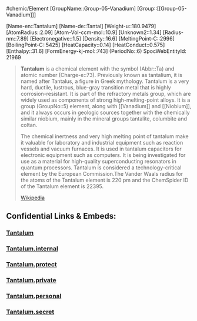 ﻿---
type: Element

---
#chemic/Element 
[GroupName::Group-05-Vanadium]
[Group::[[Group-05-Vanadium]]]


[Name-en::Tantalum]
[Name-de::Tantal]
[Weight-u::180.9479]
[AtomRadius::2.09]
[Atom-Vol-ccm-mol::10.9]
[Unknown2::1.34]
[Radius-nm::7.89]
[Electronegative::1.5]
[Density::16.6]
[MeltingPoint-C::2996]
[BoilingPoint-C::5425]
[HeatCapacity::0.14]
[HeatConduct::0.575]
[Enthalpy::31.6]
[FormEnergy-kj-mol::743]
(PeriodNo::6)
SpocWebEntityId: 21969


> **Tantalum** is a chemical element with the symbol (Abbr::Ta) and atomic number (Charge-e::73). Previously known as tantalium, it is named after Tantalus, a figure in Greek mythology. Tantalum is a very hard, ductile, lustrous, blue-gray transition metal that is highly corrosion-resistant. It is part of the refractory metals group, which are widely used as components of strong high-melting-point alloys. It is a group (GroupNo::5) element, along with [[Vanadium]] and [[Niobium]], and it always occurs in geologic sources together with the chemically similar niobium, mainly in the mineral groups tantalite, columbite and coltan. 
>
> The chemical inertness and very high melting point of tantalum make it valuable for laboratory and industrial equipment such as reaction vessels and vacuum furnaces. It is used in tantalum capacitors for electronic equipment such as computers. It is being investigated for use as a material for high-quality superconducting resonators in quantum processors. Tantalum is considered a technology-critical element by the European Commission.The Vander Waals radius for the atoms of the Tantalum element is 220 pm and the ChemSpider ID of the Tantalum element is 22395.
>
> [Wikipedia](https://en.wikipedia.org/wiki/Tantalum)

## Confidential Links & Embeds: 

### [Tantalum](/_public/chemic/chemic~Elements/Group-05-Vanadium/Tantalum.md) 

### [Tantalum.internal](/_internal/chemic/chemic~Elements/Group-05-Vanadium/Tantalum.internal.md) 

### [Tantalum.protect](/_protect/chemic/chemic~Elements/Group-05-Vanadium/Tantalum.protect.md) 

### [Tantalum.private](/_private/chemic/chemic~Elements/Group-05-Vanadium/Tantalum.private.md) 

### [Tantalum.personal](/_personal/chemic/chemic~Elements/Group-05-Vanadium/Tantalum.personal.md) 

### [Tantalum.secret](/_secret/chemic/chemic~Elements/Group-05-Vanadium/Tantalum.secret.md) 
